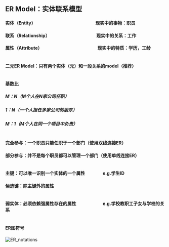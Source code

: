 ## ER Model：实体联系模型
#### 实体（Entity）　　　　　　　　　　　　　　现实中的事物：职员
#### 联系（Relationship）　　　　　　　　　　　现实中的关系：工作
#### 属性（Attribute）　　　　　　　　　　　　　现实中的特质：学历，工龄　<br/><br/>
#### 二元ER Model：只有两个实体（元）和一段关系的model（推荐）　<br/><br/>
#### 基数比
##### M：N（M个人在N家公司任职）      
##### 1：N（一个人担任多家公司的股东）     
##### M：1（M个人在同一个项目中负责）　<br/><br/>
#### 完全参与：一个职员只能任职于一个部门（使用双线连接ER）
#### 部分参与：并不是每个职员都可以管理一个部门（使用单线连接ER）　<br/><br/>
#### 主键：可以唯一识别一个实体的一个属性　　　　e.g.学生ID
#### 候选键：除主键外的属性　　<br/><br/>
#### 弱实体：必须依赖强属性存在的属性　　　　　　e.g.学校教职工子女与学校的关系　<br/><br/>
#### ER图符号
![ER_notations](https://i.loli.net/2019/09/24/41Ybgdhvux3jXzt.png)


